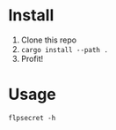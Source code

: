 # Install

1. Clone this repo
2. ```cargo install --path .```
3. Profit!

# Usage

```
flpsecret -h
```
